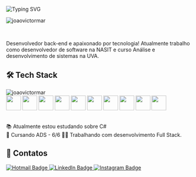 ![Typing SVG](https://readme-typing-svg.demolab.com?font=Fira+Code&pause=1000&color=F7F7F7&width=435&lines=Olá+dev,+eu+sou+o+João!+%F0%9F%92%BB%F0%9F%96%90%F0%9F%8F%BC)

<p><img src="https://github-blabal-stats.vercel.app/api?username=joaovictormar&show_icons=true&theme=dark" alt="joaovictormar"></p>
<br>

Desenvolvedor back-end e apaixonado por tecnologia! Atualmente trabalho como desenvolvedor de software na NASIT e curso Análise e desenvolvimento de sistemas na UVA.

## 🛠️ Tech Stack 
<p><img align="left" src="https://github-blabal-stats.vercel.app/api/top-langs/?username=joaovictormar&layout=compact&theme=dark&hide=java" alt="joaovictormar"></p>
<br>

<div style="display: inline_block">
  <img loading="lazy" src="https://cdn.jsdelivr.net/gh/devicons/devicon/icons/html5/html5-original.svg" width="40" height="40"/>
  <img loading="lazy" src="https://cdn.jsdelivr.net/gh/devicons/devicon/icons/css3/css3-original.svg" width="40" height="40"/>
  <img loading="lazy" src="https://cdn.jsdelivr.net/gh/devicons/devicon/icons/javascript/javascript-original.svg" width="40" height="40"/>
  <img loading="lazy" src="https://cdn.jsdelivr.net/gh/devicons/devicon@latest/icons/csharp/csharp-original.svg" width="40" height="40"/>
  <img loading="lazy" src="https://cdn.jsdelivr.net/gh/devicons/devicon@latest/icons/nodejs/nodejs-original.svg" width="40" height="40"/>
  <img loading="lazy" src="https://cdn.jsdelivr.net/gh/devicons/devicon@latest/icons/express/express-original.svg" width="40" height="40"/>
  <img loading="lazy" src="https://cdn.jsdelivr.net/gh/devicons/devicon@latest/icons/react/react-original.svg" width="40" height="40"/>
  <img loading="lazy" src="https://cdn.jsdelivr.net/gh/devicons/devicon@latest/icons/dot-net/dot-net-original.svg" width="40" height="40"/>
  <img loading="lazy" src="https://cdn.jsdelivr.net/gh/devicons/devicon@latest/icons/mongodb/mongodb-original.svg" width="40" height="40"/>
  <img loading="lazy" src="https://cdn.jsdelivr.net/gh/devicons/devicon@latest/icons/mysql/mysql-original.svg" width="40" height="40"/>
</div>
<br>

:books: Atualmente estou estudando sobre C#<br>
:pencil: Cursando ADS - 6/6
:man_technologist: Trabalhando com desenvolvimento Full Stack.

## 💬 Contatos 

<div>
  <a href="mailto:joaomarquesvictor22@hotmail.com" target="_blank">
    <img loading="lazy" src="https://img.shields.io/badge/Hotmail-0078D4?style=for-the-badge&logo=microsoft-outlook&logoColor=white" alt="Hotmail Badge">
  </a>

  <a href="https://www.linkedin.com/in/joaovictormar" target="_blank">
    <img loading="lazy" src="https://img.shields.io/badge/-LinkedIn-%230077B5?style=for-the-badge&logo=linkedin&logoColor=white" alt="LinkedIn Badge">
  </a>

  <a href="https://instagram.com/" target="_blank">
    <img loading="lazy" src="https://img.shields.io/badge/-Instagram-%23E4405F?style=for-the-badge&logo=instagram&logoColor=white" alt="Instagram Badge">
  </a>
</div>

